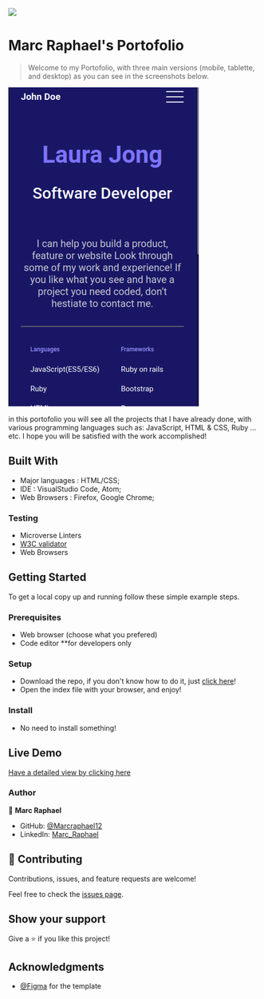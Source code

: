 ![](https://img.shields.io/badge/Microverse-blueviolet)

# Marc Raphael's Portofolio

>Welcome to my Portofolio, with three main versions (mobile, tablette, and desktop) as you can see in the screenshots below.

![mobile](./images/mobile.png)

in this portofolio you will see all the projects that I have already done, with various programming languages such as: JavaScript, HTML & CSS, Ruby ... etc. I hope you will be satisfied with the work accomplished!

## Built With

- Major languages : HTML/CSS;
- IDE : VisualStudio Code, Atom;
- Web Browsers : Firefox, Google Chrome;

### Testing

- Microverse Linters
- [W3C validator](https://validator.w3.org/)
- Web Browsers

## Getting Started

To get a local copy up and running follow these simple example steps.

### Prerequisites

- Web browser (choose what you prefered)
- Code editor **for developers only

### Setup

- Download the repo, if you don't know how to do it, just [click here](https://github.com/Marcraphael12/Marc-Raphael-Portofolio/archive/refs/heads/main.zip)!
- Open the index file with your browser, and enjoy!

### Install

- No need to install something!


## Live Demo

[Have a detailed view by clicking here](https://marcraphael12.github.io/Marc-Raphael-Portofolio/)

### Author
👤 **Marc Raphael**

- GitHub: [@Marcraphael12](https://github.com/Marcraphael12)
- LinkedIn: [Marc_Raphael](www.linkedin.com/in/marc-raphael-326039204)


## 🤝 Contributing

Contributions, issues, and feature requests are welcome!

Feel free to check the [issues page](https://github.com/Marcraphael12/Marc-Raphael-Portofolio/issues).

## Show your support

Give a ⭐️ if you like this project!

## Acknowledgments
- [@Figma](https://www.Figma.com) for the template
